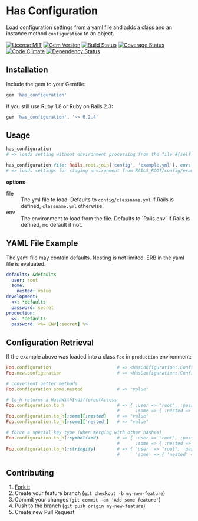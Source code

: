 Has Configuration
=================

Load configuration settings from a yaml file and adds a class and an instance method `configuration` to an object.

[![License MIT](https://img.shields.io/badge/license-MIT-brightgreen.svg)](https://github.com/spickermann/has_configuration/blob/master/MIT-LICENSE)
[![Gem Version](https://badge.fury.io/rb/has_configuration.svg)](http://badge.fury.io/rb/has_configuration)
[![Build Status](https://travis-ci.org/spickermann/has_configuration.svg?branch=master)](https://travis-ci.org/spickermann/has_configuration)
[![Coverage Status](https://coveralls.io/repos/spickermann/has_configuration/badge.svg?branch=master)](https://coveralls.io/r/spickermann/has_configuration?branch=master)
[![Code Climate](https://codeclimate.com/github/spickermann/has_configuration/badges/gpa.svg)](https://codeclimate.com/github/spickermann/has_configuration)
[![Dependency Status](https://gemnasium.com/badges/github.com/spickermann/has_configuration.svg)](https://gemnasium.com/github.com/spickermann/has_configuration)

Installation
------------

Include the gem to your Gemfile:

```ruby
gem 'has_configuration'
```

If you still use Ruby 1.8 or Ruby on Rails 2.3:

```ruby
gem 'has_configuration', '~> 0.2.4'
```

Usage
-----

```ruby
has_configuration
# => loads setting without environment processing from the file #{self.class.name.downcase}.yml

has_configuration file: Rails.root.join('config', 'example.yml'), env: 'staging'
# => loads settings for staging environment from RAILS_ROOT/config/example.yml file
```

**options**

<dl>
<dt>file</dt>
<dd>
  The yml file to load: Defaults to <code>config/classname.yml</code> if Rails is
  defined, <code>classname.yml</code> otherwise.
</dd>
<dt>env</dt>
<dd>
  The environment to load from the file. Defaults to `Rails.env` if Rails is defined, no default if not.
</dd>

YAML File Example
-----------------

The yaml file may contain defaults. Nesting is not limited. ERB in the yaml file is evaluated.

```yaml
defaults: &defaults
  user: root
  some:
    nested: value
development:
  <<: *defaults
  password: secret
production:
  <<: *defaults
  password: <%= ENV[:secret] %>
```

Configuration Retrieval
-----------------------

If the example above was loaded into a class `Foo` in `production` environment:

```ruby
Foo.configuration                         # => <HasConfiguration::Configuration:0x00...>
Foo.new.configuration                     # => <HasConfiguration::Configuration:0x00...>

# convenient getter methods
Foo.configuration.some.nested             # => "value"

# to_h returns a HashWithIndifferentAccess
Foo.configuration.to_h                    # => { :user => "root", :password => "prod-secret"
                                          #      :some => { :nested => "value" } }
Foo.configuration.to_h[:some][:nested]    # => "value"
Foo.configuration.to_h[:some]['nested']   # => "value"

# force a special key type (when merging with other hashes)
Foo.configuration.to_h(:symbolized)       # => { :user => "root", :password => "prod-secret"
                                          #      :some => { :nested => "value" } }
Foo.configuration.to_h(:stringify)        # => { 'user' => "root", 'password' => "prod-secret"
                                          #      'some' => { 'nested' => "value" } }
```

Contributing
------------

1. [Fork it](http://github.com/spickermann/has_configuration/fork)
2. Create your feature branch (`git checkout -b my-new-feature`)
3. Commit your changes (`git commit -am 'Add some feature'`)
4. Push to the branch (`git push origin my-new-feature`)
5. Create new Pull Request
